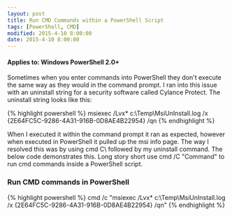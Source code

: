 ```yaml
---
layout: post
title: Run CMD Commands within a PowerShell Script
tags: [PowerShell, CMD]
modified: 2015-4-10 8:00:00
date: 2015-4-10 8:00:00
---
```

#### Applies to: Windows PowerShell 2.0+


Sometimes when you enter commands into PowerShell they don't execute the same way as they would in the command prompt. I ran into this issue with an uninstall string for a security software called Cylance Protect. The uninstall string looks like this:

{% highlight powershell %}
msiexec /Lvx* c:\Temp\MsiUnInstall.log /x {2E64FC5C-9286-4A31-916B-0D8AE4B22954} /qn
{% endhighlight %}

When I executed it within the command prompt it ran as expected, however when executed in PowerShell it pulled up the msi info page. The way I resolved this was by using cmd C\ followed by my uninstall command. The below code demonstrates this. Long story short use cmd /C "Command" to run cmd commands inside a PowerShell script.

### Run CMD commands in PowerShell

{% highlight powershell %}
cmd /c "msiexec /Lvx* c:\Temp\MsiUnInstall.log /x {2E64FC5C-9286-4A31-916B-0D8AE4B22954} /qn"
{% endhighlight %}